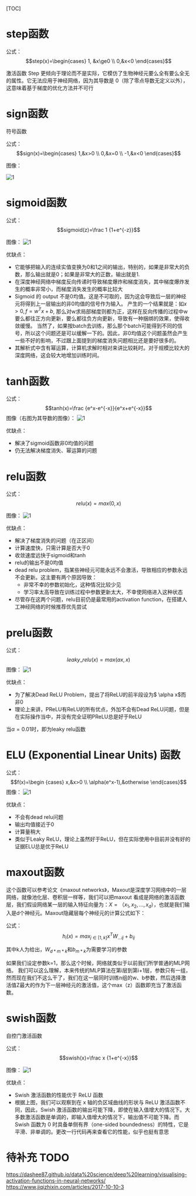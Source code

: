 [TOC]



# step函数
公式：
$$step(x)=\begin{cases}
1, &x\ge0 \\
0,&x<0
\end{cases}$$

激活函数 Step 更倾向于理论而不是实际，它模仿了生物神经元要么全有要么全无的属性。它无法应用于神经网络，因为其导数是 0（除了零点导数无定义以外），这意味着基于梯度的优化方法并不可行

# sign函数

符号函数

公式：
$$sign(x)=\begin{cases} 
1,&x>0 \\
0,&x=0 \\
-1,&x<0
\end{cases}$$

图像：

![1](https://i.imgur.com/JpEAlvz.png)

# sigmoid函数
公式：
$$sigmoid(z)=\frac 1 {1+e^{-z}}$$

图像：
![1](https://i.imgur.com/5U2FqdB.png)

优缺点：
- 它能够把输入的连续实值变换为0和1之间的输出，特别的，如果是非常大的负数，那么输出就是0；如果是非常大的正数，输出就是1.
- 在深度神经网络中梯度反向传递时导致梯度爆炸和梯度消失，其中梯度爆炸发生的概率非常小，而梯度消失发生的概率比较大
- Sigmoid 的 output 不是0均值。这是不可取的，因为这会导致后一层的神经元将得到上一层输出的非0均值的信号作为输入。 产生的一个结果就是：如$x>0, f=w^Tx+b$, 那么对w求局部梯度则都为正，这样在反向传播的过程中w要么都往正方向更新，要么都往负方向更新，导致有一种捆绑的效果，使得收敛缓慢。 当然了，如果按batch去训练，那么那个batch可能得到不同的信号，所以这个问题还是可以缓解一下的。因此，非0均值这个问题虽然会产生一些不好的影响，不过跟上面提到的梯度消失问题相比还是要好很多的。
- 其解析式中含有幂运算，计算机求解时相对来讲比较耗时。对于规模比较大的深度网络，这会较大地增加训练时间。

# tanh函数
公式：$$tanh(x)=\frac {e^x-e^{-x}}{e^x+e^{-x}}$$
图像（右图为其导数的图像）：
![1](https://i.imgur.com/T5TGzLE.png)


优缺点：
- 解决了sigmoid函数非0均值的问题
- 仍无法解决梯度消失、幂运算的问题

# relu函数

公式：
$$relu(x)=max(0,x)$$

图像：
![1](https://i.imgur.com/buYAhtl.png)

优缺点：
- 解决了梯度消失的问题（在正区间）
- 计算速度快，只需计算是否大于0
- 收敛速度远快于sigmoid和tanh
- relu的输出不是0均值
- dead relu problem，指某些神经元可能永远不会激活，导致相应的参数永远不会更新。这主要有两个原因导致：
    - 非常不幸的参数初始化，这种情况比较少见
    - 学习率太高导致在训练过程中参数更新太大，不幸使网络进入这种状态
- 尽管存在这两个问题，relu目前仍是最常用的activation function，在搭建人工神经网络的时候推荐优先尝试

# prelu函数
公式：
$$leaky\_relu(x)=max(ax,x)$$
图像：
![1](https://i.imgur.com/WQOsomK.png)

优缺点：
- 为了解决Dead ReLU Problem，提出了将ReLU的前半段设为$ \alpha x$而非0
- 理论上来讲，PReLU有ReLU的所有优点，外加不会有Dead ReLU问题，但是在实际操作当中，并没有完全证明PReLU总是好于ReLU

当$\alpha=0.01$时，即为leaky relu函数
# ELU (Exponential Linear Units) 函数
公式：
 $$f(x)=\begin {cases}
 x,&x>0 \\
 \alpha(e^x-1),&otherwise
 \end{cases}$$
图像：
![1](https://i.imgur.com/QJJzw8z.png)

 
 优缺点：
 - 不会有dead relu问题
 - 输出均值接近于0
 - 计算量稍大
 - 类似于Leaky ReLU，理论上虽然好于ReLU，但在实际使用中目前并没有好的证据ELU总是优于ReLU

# maxout函数
 
 这个函数可以参考论文《maxout networks》，Maxout是深度学习网络中的一层网络，就像池化层、卷积层一样等，我们可以把maxout 看成是网络的激活函数层，我们假设网络某一层的输入特征向量为：$X=（x_1,x_2,...,x_d）$，也就是我们输入是d个神经元。Maxout隐藏层每个神经元的计算公式如下：

公式：
$$h_i(x)=max_{j \in [1, k]} x^TW_{...ij}+b_{ij}$$

其中k人为给出，$W_{d*m*k}$和$b_{m*k}$为需要学习的参数

如果我们设定参数k=1，那么这个时候，网络就类似于以前我们所学普通的MLP网络。
我们可以这么理解，本来传统的MLP算法在第i层到第i+1层，参数只有一组，然而现在我们不这么干了，我们在这一层同时训练n组的w、b参数，然后选择激活值Z最大的作为下一层神经元的激活值，这个max（z）函数即充当了激活函数。

# swish函数
自控门激活函数

公式：
$$swish(x)=\frac x {1+e^{-x}}$$

图像：
![1](https://i.imgur.com/ryS9vxr.png)

优缺点：
- Swish 激活函数的性能优于 ReLU 函数
- 根据上图，我们可以观察到在 x 轴的负区域曲线的形状与 ReLU 激活函数不同，因此，Swish 激活函数的输出可能下降，即使在输入值增大的情况下。大多数激活函数是单调的，即输入值增大的情况下，输出值不可能下降。而 Swish 函数为 0 时具备单侧有界（one-sided boundedness）的特性，它是平滑、非单调的。更改一行代码再来查看它的性能，似乎也挺有意思

# 待补充 TODO 
https://dashee87.github.io/data%20science/deep%20learning/visualising-activation-functions-in-neural-networks/
https://www.jiqizhixin.com/articles/2017-10-10-3